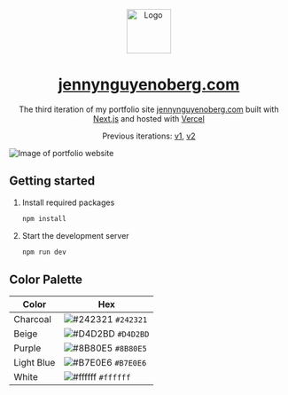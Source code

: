 <div align="center">
  <img alt="Logo" src="https://github.com/jennynguyenoberg/swipe-north-team1/assets/116844306/63bcd2b9-eb54-4898-be8c-487f19a208ec" width="80" />
</div>
<h1 align="center">
  <a href="https://jennynguyenoberg.com" target="_blank">jennynguyenoberg.com</a>
</h1>
<p align="center">
  The third iteration of my portfolio site <a href="https://jennynguyenoberg.com" target="_blank">jennynguyenoberg.com</a> built with <a href="https://nextjs.org/" target="_blank">Next.js</a> and hosted with <a href="https://vercel.com/" target="_blank">Vercel</a>
</p>
<p align="center">
  Previous iterations:
  <a href="https://github.com/jennynguyenoberg/jennys-portfolio-2.0">v1</a>,
  <a href="https://github.com/jennynguyenoberg/assignment5-javascript-frameworks" target="_blank">v2</a>
</p>


![Image of portfolio website]((https://github.com/jennynguyenoberg/v3/assets/116844306/0ce7a6a7-63c3-4994-9dd2-129ab5dc4f91))

## Getting started

1. Install required packages

   ```sh
   npm install
   ```

2. Start the development server

   ```sh
   npm run dev
   ```

## Color Palette

| Color          | Hex                                                                |
| -------------- | ------------------------------------------------------------------ |
| Charcoal       | ![#242321](https://via.placeholder.com/10/242321?text=+) `#242321` |
| Beige          | ![#D4D2BD](https://via.placeholder.com/10/D4D2BD?text=+) `#D4D2BD` |
| Purple         | ![#8B80E5](https://via.placeholder.com/10/8B80E5?text=+) `#8B80E5` |
| Light Blue     | ![#B7E0E6](https://via.placeholder.com/10/B7E0E6?text=+) `#B7E0E6` |
| White          | ![#ffffff](https://via.placeholder.com/10/ffffff?text=+) `#ffffff` |